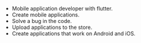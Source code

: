 - Mobile application developer with flutter.
- Create mobile applications.
- Solve a bug in the code.
- Upload applications to the store.
- Create applications that work on Android and iOS.

